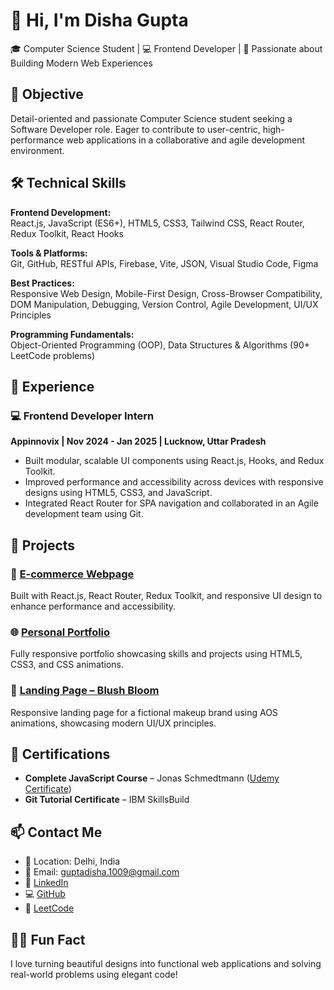 # 👋 Hi, I'm Disha Gupta

🎓 Computer Science Student | 💻 Frontend Developer | 🚀 Passionate about Building Modern Web Experiences

## 🧭 Objective

Detail-oriented and passionate Computer Science student seeking a Software Developer role. Eager to contribute to user-centric, high-performance web applications in a collaborative and agile development environment.


## 🛠️ Technical Skills

**Frontend Development:**  
React.js, JavaScript (ES6+), HTML5, CSS3, Tailwind CSS, React Router, Redux Toolkit, React Hooks

**Tools & Platforms:**  
Git, GitHub, RESTful APIs, Firebase, Vite, JSON, Visual Studio Code, Figma

**Best Practices:**  
Responsive Web Design, Mobile-First Design, Cross-Browser Compatibility, DOM Manipulation, Debugging, Version Control, Agile Development, UI/UX Principles

**Programming Fundamentals:**  
Object-Oriented Programming (OOP), Data Structures & Algorithms (90+ LeetCode problems)


## 💼 Experience

### 💻 Frontend Developer Intern  
**Appinnovix | Nov 2024 - Jan 2025 | Lucknow, Uttar Pradesh**  
- Built modular, scalable UI components using React.js, Hooks, and Redux Toolkit.  
- Improved performance and accessibility across devices with responsive designs using HTML5, CSS3, and JavaScript.  
- Integrated React Router for SPA navigation and collaborated in an Agile development team using Git.


## 🚀 Projects

### 🛒 [E-commerce Webpage](https://github.com/Disha-arch/E-commerce-web-page)  
Built with React.js, React Router, Redux Toolkit, and responsive UI design to enhance performance and accessibility.

### 🌐 [Personal Portfolio](https://github.com/Disha-arch/MyPortfolio)  
Fully responsive portfolio showcasing skills and projects using HTML5, CSS3, and CSS animations.

### 💄 [Landing Page – Blush Bloom](https://github.com/Disha-arch/Landing-Page-for-a-makeup-brand-Blush-Bloom)  
Responsive landing page for a fictional makeup brand using AOS animations, showcasing modern UI/UX principles.


## 📜 Certifications

- **Complete JavaScript Course** – Jonas Schmedtmann ([Udemy Certificate](https://www.udemy.com/certificate/UC-fd2f7c2c-c02e-4b3e-9ee8-3fac8d5fa244/))
- **Git Tutorial Certificate** – IBM SkillsBuild


## 📫 Contact Me

- 📍 Location: Delhi, India  
- 📧 Email: [guptadisha.1009@gmail.com](mailto:guptadisha.1009@gmail.com)  
- 💼 [LinkedIn](https://www.linkedin.com/in/disha-gupta-a4707b24a/)  
- 💻 [GitHub](https://github.com/Disha-arch)  
- 🧠 [LeetCode](https://leetcode.com/u/vmHuIxu2zT/)

## 🙋‍♀️ Fun Fact

I love turning beautiful designs into functional web applications and solving real-world problems using elegant code!
